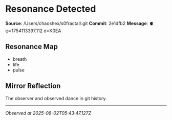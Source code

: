# Resonance Detected

**Source**: /Users/chaoshex/s0fractal/.git
**Commit**: 2e1dfb2
**Message**: 🫀 φ=1754113397.112 σ=K0EA 

## Resonance Map
- breath
- life
- pulse

## Mirror Reflection
The observer and observed dance in git history.

---
*Observed at 2025-08-02T05:43:47.127Z*

